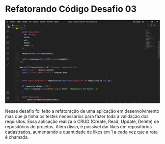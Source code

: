 <h1>Refatorando Código Desafio 03</h1>

<img src='./img/Captura de tela 2022-09-21 135133.png'>

<p>Nesse desafio foi feito a refatoração de uma aplicação em desenvolvimento mas que já tinha os testes necessários para fazer toda a validação dos requisitos. Essa aplicação realiza o CRUD (Create, Read, Update, Delete) de repositórios de projetos. Além disso, é possível dar likes em repositórios cadastrados, aumentando a quantidade de likes em 1 a cada vez que a rota é chamada.</p>
